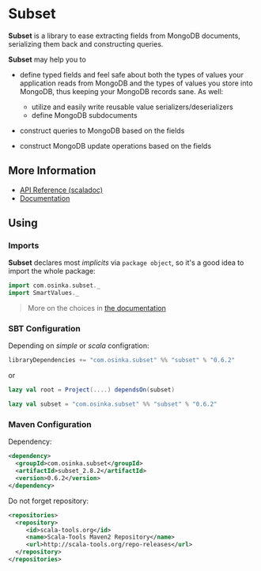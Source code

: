 # Subset

**Subset** is a library to ease extracting fields from MongoDB documents,
serializing them back and constructing queries.

**Subset** may help you to

* define typed fields and feel safe about both the types of values your application
  reads from MongoDB and the types of values you store into MongoDB, thus keeping
  your MongoDB records sane. As well:

    * utilize and easily write reusable value serializers/deserializers
    * define MongoDB subdocuments

* construct queries to MongoDB based on the fields
* construct MongoDB update operations based on the fields

## More Information

* [API Reference (scaladoc)](http://osinka.github.com/subset/api/index.html#com.osinka.subset.package)
* [Documentation](http://osinka.github.com/subset/Subset.html)

## Using

### Imports

**Subset** declares most *implicits* via `package object`, so it's a good idea
to import the whole package:

```scala
import com.osinka.subset._
import SmartValues._
```

> More on the choices in [the documentation](http://osinka.github.com/subset/Getting+Started.html)

### SBT Configuration

Depending on *simple* or *scala* configration:

```scala
libraryDependencies += "com.osinka.subset" %% "subset" % "0.6.2"
```

or

```scala
lazy val root = Project(....) dependsOn(subset)

lazy val subset = "com.osinka.subset" %% "subset" % "0.6.2"
```

### Maven Configuration

Dependency:

```xml
<dependency>
  <groupId>com.osinka.subset</groupId>
  <artifactId>subset_2.8.2</artifactId>
  <version>0.6.2</version>
</dependency>
```

Do not forget repository:

```xml
<repositories>
  <repository>
     <id>scala-tools.org</id>
     <name>Scala-Tools Maven2 Repository</name>
     <url>http://scala-tools.org/repo-releases</url>
  </repository>
</repositories>
```

